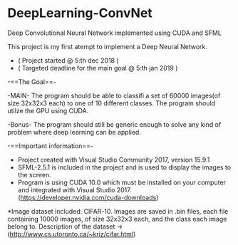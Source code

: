 # DeepLearning-ConvNet
Deep Convolutional Neural Network implemented using CUDA and SFML

This project is my first atempt to implement a Deep Neural Network.
* ( Project started                     @ 5:th dec 2018 )
* ( Targeted deadline for the main goal @ 5:th jan 2019 )

-==The Goal==-

-MAIN-
The program should be able to classifi a set of 60000 images(of size 32x32x3 each) to one of 10 different classes.
The program should utilze the GPU using CUDA.

-Bonus-
The program should still be generic enough to solve any kind of problem where deep learning can be applied.

-==Important information==-

* Project created with Visual Studio Community 2017, version 15.9.1
* SFML-2.5.1 is included in the project and is used to display the images to the screen.
* Program is using CUDA 10.0 which must be installed on your computer and integrated with Visual Studio 2017. (https://developer.nvidia.com/cuda-downloads)

*Image dataset included: CIFAR-10. Images are saved in .bin files, each file containing 10000 images, of size 32x32x3 each, and the class each image belong to. Description of the dataset ->(http://www.cs.utoronto.ca/~kriz/cifar.html)

